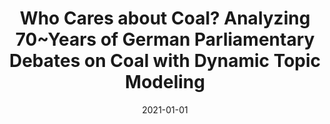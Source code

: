 ---
title: "Who Cares about Coal? Analyzing 70~Years of German Parliamentary Debates on Coal with Dynamic Topic Modeling"
collection: publications
permalink: /publications/20
date: 2021-01-01
venue: "Energy Research & Social Science"
citation: "Müller-Hansen, Finn, <b>Callaghan, Max W.</b>, Lee, Yuan Ting, Leipprand, Anna, Flachsland, Christian, Minx, Jan C.. (2021). &quot;Who Cares about Coal? Analyzing 70~Years of German Parliamentary Debates on Coal with Dynamic Topic Modeling.&quot; <i>Energy Research & Social Science</i>. 72()."
doi: "10.1016/j.erss.2020.101869"
---